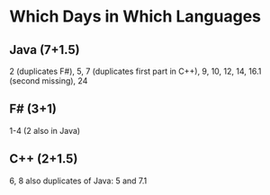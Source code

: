 # Which Days in Which Languages

## Java (7+1.5)
2 (duplicates F#), 
5,
7 (duplicates first part in C++), 
9, 10, 12, 14, 16.1 (second missing), 24

## F# (3+1)
1-4 (2 also in Java)

## C++ (2+1.5)
6, 8 also duplicates of Java: 5 and 7.1


